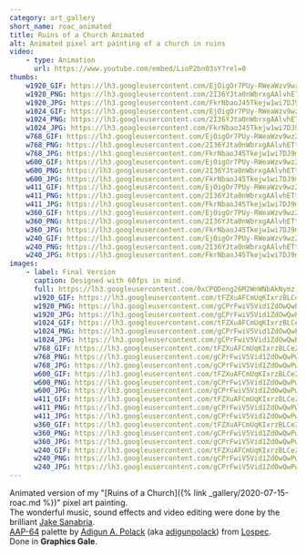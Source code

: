 ```yaml
---
category: art_gallery
short_name: roac_animated
title: Ruins of a Church Animated
alt: Animated pixel art painting of a church in ruins
video:
    - type: Animation
      url: https://www.youtube.com/embed/LioP2bn03sY?rel=0
thumbs:
    w1920_GIF: https://lh3.googleusercontent.com/EjOigOr7PUy-RWeaWzv9wz2smQ85gVGd3X1eFz2xnaFdTfxV1LcRqHgIxWEF-T5atmDl5BUlOyrRT7GaOtm3BB87hvCWpcPiklYJ4jBjJfWiA_pdkGIH0g211kErkh1iJVLhfjsX4g=w355
    w1920_PNG: https://lh3.googleusercontent.com/2I36YJta0nWbrxgAAlvhETtL1FuzxIYVUUEnk3shEowoOeIAj6zJXXcHAYqCKEHYmQQM-ddblgujztRw3wDyZMk5n-yeA5u752oP7ZFtY0HPX2Tx26FDjWRUzcnoOkfohZ_s3Ny-2A=w355
    w1920_JPG: https://lh3.googleusercontent.com/FkrNbaoJ45Tkejw1wi7DJ9mZbMBhWHHPQC91YLY3eKwa-WqpHJcbe5wCw5uTap7ezeyyMAial6sDMshoMrJKyRNTViEJKqhDVwFmFQW0vPYdESvbqcBnOWuYhZT5M-K9RnfKf_gz8g=w355
    w1024_GIF: https://lh3.googleusercontent.com/EjOigOr7PUy-RWeaWzv9wz2smQ85gVGd3X1eFz2xnaFdTfxV1LcRqHgIxWEF-T5atmDl5BUlOyrRT7GaOtm3BB87hvCWpcPiklYJ4jBjJfWiA_pdkGIH0g211kErkh1iJVLhfjsX4g=w284
    w1024_PNG: https://lh3.googleusercontent.com/2I36YJta0nWbrxgAAlvhETtL1FuzxIYVUUEnk3shEowoOeIAj6zJXXcHAYqCKEHYmQQM-ddblgujztRw3wDyZMk5n-yeA5u752oP7ZFtY0HPX2Tx26FDjWRUzcnoOkfohZ_s3Ny-2A=w284
    w1024_JPG: https://lh3.googleusercontent.com/FkrNbaoJ45Tkejw1wi7DJ9mZbMBhWHHPQC91YLY3eKwa-WqpHJcbe5wCw5uTap7ezeyyMAial6sDMshoMrJKyRNTViEJKqhDVwFmFQW0vPYdESvbqcBnOWuYhZT5M-K9RnfKf_gz8g=w284
    w768_GIF: https://lh3.googleusercontent.com/EjOigOr7PUy-RWeaWzv9wz2smQ85gVGd3X1eFz2xnaFdTfxV1LcRqHgIxWEF-T5atmDl5BUlOyrRT7GaOtm3BB87hvCWpcPiklYJ4jBjJfWiA_pdkGIH0g211kErkh1iJVLhfjsX4g=w213
    w768_PNG: https://lh3.googleusercontent.com/2I36YJta0nWbrxgAAlvhETtL1FuzxIYVUUEnk3shEowoOeIAj6zJXXcHAYqCKEHYmQQM-ddblgujztRw3wDyZMk5n-yeA5u752oP7ZFtY0HPX2Tx26FDjWRUzcnoOkfohZ_s3Ny-2A=w213
    w768_JPG: https://lh3.googleusercontent.com/FkrNbaoJ45Tkejw1wi7DJ9mZbMBhWHHPQC91YLY3eKwa-WqpHJcbe5wCw5uTap7ezeyyMAial6sDMshoMrJKyRNTViEJKqhDVwFmFQW0vPYdESvbqcBnOWuYhZT5M-K9RnfKf_gz8g=w213
    w600_GIF: https://lh3.googleusercontent.com/EjOigOr7PUy-RWeaWzv9wz2smQ85gVGd3X1eFz2xnaFdTfxV1LcRqHgIxWEF-T5atmDl5BUlOyrRT7GaOtm3BB87hvCWpcPiklYJ4jBjJfWiA_pdkGIH0g211kErkh1iJVLhfjsX4g=w166
    w600_PNG: https://lh3.googleusercontent.com/2I36YJta0nWbrxgAAlvhETtL1FuzxIYVUUEnk3shEowoOeIAj6zJXXcHAYqCKEHYmQQM-ddblgujztRw3wDyZMk5n-yeA5u752oP7ZFtY0HPX2Tx26FDjWRUzcnoOkfohZ_s3Ny-2A=w166
    w600_JPG: https://lh3.googleusercontent.com/FkrNbaoJ45Tkejw1wi7DJ9mZbMBhWHHPQC91YLY3eKwa-WqpHJcbe5wCw5uTap7ezeyyMAial6sDMshoMrJKyRNTViEJKqhDVwFmFQW0vPYdESvbqcBnOWuYhZT5M-K9RnfKf_gz8g=w166
    w411_GIF: https://lh3.googleusercontent.com/EjOigOr7PUy-RWeaWzv9wz2smQ85gVGd3X1eFz2xnaFdTfxV1LcRqHgIxWEF-T5atmDl5BUlOyrRT7GaOtm3BB87hvCWpcPiklYJ4jBjJfWiA_pdkGIH0g211kErkh1iJVLhfjsX4g=w114
    w411_PNG: https://lh3.googleusercontent.com/2I36YJta0nWbrxgAAlvhETtL1FuzxIYVUUEnk3shEowoOeIAj6zJXXcHAYqCKEHYmQQM-ddblgujztRw3wDyZMk5n-yeA5u752oP7ZFtY0HPX2Tx26FDjWRUzcnoOkfohZ_s3Ny-2A=w114
    w411_JPG: https://lh3.googleusercontent.com/FkrNbaoJ45Tkejw1wi7DJ9mZbMBhWHHPQC91YLY3eKwa-WqpHJcbe5wCw5uTap7ezeyyMAial6sDMshoMrJKyRNTViEJKqhDVwFmFQW0vPYdESvbqcBnOWuYhZT5M-K9RnfKf_gz8g=w114
    w360_GIF: https://lh3.googleusercontent.com/EjOigOr7PUy-RWeaWzv9wz2smQ85gVGd3X1eFz2xnaFdTfxV1LcRqHgIxWEF-T5atmDl5BUlOyrRT7GaOtm3BB87hvCWpcPiklYJ4jBjJfWiA_pdkGIH0g211kErkh1iJVLhfjsX4g=w100
    w360_PNG: https://lh3.googleusercontent.com/2I36YJta0nWbrxgAAlvhETtL1FuzxIYVUUEnk3shEowoOeIAj6zJXXcHAYqCKEHYmQQM-ddblgujztRw3wDyZMk5n-yeA5u752oP7ZFtY0HPX2Tx26FDjWRUzcnoOkfohZ_s3Ny-2A=w100
    w360_JPG: https://lh3.googleusercontent.com/FkrNbaoJ45Tkejw1wi7DJ9mZbMBhWHHPQC91YLY3eKwa-WqpHJcbe5wCw5uTap7ezeyyMAial6sDMshoMrJKyRNTViEJKqhDVwFmFQW0vPYdESvbqcBnOWuYhZT5M-K9RnfKf_gz8g=w100
    w240_GIF: https://lh3.googleusercontent.com/EjOigOr7PUy-RWeaWzv9wz2smQ85gVGd3X1eFz2xnaFdTfxV1LcRqHgIxWEF-T5atmDl5BUlOyrRT7GaOtm3BB87hvCWpcPiklYJ4jBjJfWiA_pdkGIH0g211kErkh1iJVLhfjsX4g=w66
    w240_PNG: https://lh3.googleusercontent.com/2I36YJta0nWbrxgAAlvhETtL1FuzxIYVUUEnk3shEowoOeIAj6zJXXcHAYqCKEHYmQQM-ddblgujztRw3wDyZMk5n-yeA5u752oP7ZFtY0HPX2Tx26FDjWRUzcnoOkfohZ_s3Ny-2A=w66
    w240_JPG: https://lh3.googleusercontent.com/FkrNbaoJ45Tkejw1wi7DJ9mZbMBhWHHPQC91YLY3eKwa-WqpHJcbe5wCw5uTap7ezeyyMAial6sDMshoMrJKyRNTViEJKqhDVwFmFQW0vPYdESvbqcBnOWuYhZT5M-K9RnfKf_gz8g=w66
images:
    - label: Final Version
      caption: Designed with 60fps in mind.
      full: https://lh3.googleusercontent.com/0xCPQDeng26M2WnWNbAkNymz-EesmPsoW8NJDUDEiiXwUaU7KU-E55RkkwEwgP7ez4k3G0-FhPipE8mAKz8ty5YEBy4GI660lYJsd8gg5lBoZkdjT_3M3GuZdd0LDTL1ckr9TPlmIw=w1080-h1080
      w1920_GIF: https://lh3.googleusercontent.com/tFZXuAFCmUqKIxrzBLCe2I_Vsib9KXpb1ubfk8XRnt2UbzsBt1tGHMv2_SXrie-r3gbYxhLl91tOggLm1nILHABIlYMJOCHJ-Kvif-mnnFjyXcQzJeXe6laxW297BsH-oOSgC6tc2w=w850
      w1920_PNG: https://lh3.googleusercontent.com/gCPrFwiV5Vid1ZdOwQwPwskbCsA6nezAIoXrhl2jPFaV2GaeLRJyIGQJgIysOkh1oo6aNpmhmWo4yam-VpB_UeEoIMRmibpjD2Y05ErGWaMPSckb5SgH5ke6KpdprVCp6QzSYJqF1w=w850
      w1920_JPG: https://lh3.googleusercontent.com/gCPrFwiV5Vid1ZdOwQwPwskbCsA6nezAIoXrhl2jPFaV2GaeLRJyIGQJgIysOkh1oo6aNpmhmWo4yam-VpB_UeEoIMRmibpjD2Y05ErGWaMPSckb5SgH5ke6KpdprVCp6QzSYJqF1w=w850
      w1024_GIF: https://lh3.googleusercontent.com/tFZXuAFCmUqKIxrzBLCe2I_Vsib9KXpb1ubfk8XRnt2UbzsBt1tGHMv2_SXrie-r3gbYxhLl91tOggLm1nILHABIlYMJOCHJ-Kvif-mnnFjyXcQzJeXe6laxW297BsH-oOSgC6tc2w=w711
      w1024_PNG: https://lh3.googleusercontent.com/gCPrFwiV5Vid1ZdOwQwPwskbCsA6nezAIoXrhl2jPFaV2GaeLRJyIGQJgIysOkh1oo6aNpmhmWo4yam-VpB_UeEoIMRmibpjD2Y05ErGWaMPSckb5SgH5ke6KpdprVCp6QzSYJqF1w=w711
      w1024_JPG: https://lh3.googleusercontent.com/gCPrFwiV5Vid1ZdOwQwPwskbCsA6nezAIoXrhl2jPFaV2GaeLRJyIGQJgIysOkh1oo6aNpmhmWo4yam-VpB_UeEoIMRmibpjD2Y05ErGWaMPSckb5SgH5ke6KpdprVCp6QzSYJqF1w=w711
      w768_GIF: https://lh3.googleusercontent.com/tFZXuAFCmUqKIxrzBLCe2I_Vsib9KXpb1ubfk8XRnt2UbzsBt1tGHMv2_SXrie-r3gbYxhLl91tOggLm1nILHABIlYMJOCHJ-Kvif-mnnFjyXcQzJeXe6laxW297BsH-oOSgC6tc2w=w533
      w768_PNG: https://lh3.googleusercontent.com/gCPrFwiV5Vid1ZdOwQwPwskbCsA6nezAIoXrhl2jPFaV2GaeLRJyIGQJgIysOkh1oo6aNpmhmWo4yam-VpB_UeEoIMRmibpjD2Y05ErGWaMPSckb5SgH5ke6KpdprVCp6QzSYJqF1w=w533
      w768_JPG: https://lh3.googleusercontent.com/gCPrFwiV5Vid1ZdOwQwPwskbCsA6nezAIoXrhl2jPFaV2GaeLRJyIGQJgIysOkh1oo6aNpmhmWo4yam-VpB_UeEoIMRmibpjD2Y05ErGWaMPSckb5SgH5ke6KpdprVCp6QzSYJqF1w=w533
      w600_GIF: https://lh3.googleusercontent.com/tFZXuAFCmUqKIxrzBLCe2I_Vsib9KXpb1ubfk8XRnt2UbzsBt1tGHMv2_SXrie-r3gbYxhLl91tOggLm1nILHABIlYMJOCHJ-Kvif-mnnFjyXcQzJeXe6laxW297BsH-oOSgC6tc2w=w416
      w600_PNG: https://lh3.googleusercontent.com/gCPrFwiV5Vid1ZdOwQwPwskbCsA6nezAIoXrhl2jPFaV2GaeLRJyIGQJgIysOkh1oo6aNpmhmWo4yam-VpB_UeEoIMRmibpjD2Y05ErGWaMPSckb5SgH5ke6KpdprVCp6QzSYJqF1w=w416
      w600_JPG: https://lh3.googleusercontent.com/gCPrFwiV5Vid1ZdOwQwPwskbCsA6nezAIoXrhl2jPFaV2GaeLRJyIGQJgIysOkh1oo6aNpmhmWo4yam-VpB_UeEoIMRmibpjD2Y05ErGWaMPSckb5SgH5ke6KpdprVCp6QzSYJqF1w=w416
      w411_GIF: https://lh3.googleusercontent.com/tFZXuAFCmUqKIxrzBLCe2I_Vsib9KXpb1ubfk8XRnt2UbzsBt1tGHMv2_SXrie-r3gbYxhLl91tOggLm1nILHABIlYMJOCHJ-Kvif-mnnFjyXcQzJeXe6laxW297BsH-oOSgC6tc2w=w285
      w411_PNG: https://lh3.googleusercontent.com/gCPrFwiV5Vid1ZdOwQwPwskbCsA6nezAIoXrhl2jPFaV2GaeLRJyIGQJgIysOkh1oo6aNpmhmWo4yam-VpB_UeEoIMRmibpjD2Y05ErGWaMPSckb5SgH5ke6KpdprVCp6QzSYJqF1w=w285
      w411_JPG: https://lh3.googleusercontent.com/gCPrFwiV5Vid1ZdOwQwPwskbCsA6nezAIoXrhl2jPFaV2GaeLRJyIGQJgIysOkh1oo6aNpmhmWo4yam-VpB_UeEoIMRmibpjD2Y05ErGWaMPSckb5SgH5ke6KpdprVCp6QzSYJqF1w=w285
      w360_GIF: https://lh3.googleusercontent.com/tFZXuAFCmUqKIxrzBLCe2I_Vsib9KXpb1ubfk8XRnt2UbzsBt1tGHMv2_SXrie-r3gbYxhLl91tOggLm1nILHABIlYMJOCHJ-Kvif-mnnFjyXcQzJeXe6laxW297BsH-oOSgC6tc2w=w250
      w360_PNG: https://lh3.googleusercontent.com/gCPrFwiV5Vid1ZdOwQwPwskbCsA6nezAIoXrhl2jPFaV2GaeLRJyIGQJgIysOkh1oo6aNpmhmWo4yam-VpB_UeEoIMRmibpjD2Y05ErGWaMPSckb5SgH5ke6KpdprVCp6QzSYJqF1w=w250
      w360_JPG: https://lh3.googleusercontent.com/gCPrFwiV5Vid1ZdOwQwPwskbCsA6nezAIoXrhl2jPFaV2GaeLRJyIGQJgIysOkh1oo6aNpmhmWo4yam-VpB_UeEoIMRmibpjD2Y05ErGWaMPSckb5SgH5ke6KpdprVCp6QzSYJqF1w=w250
      w240_GIF: https://lh3.googleusercontent.com/tFZXuAFCmUqKIxrzBLCe2I_Vsib9KXpb1ubfk8XRnt2UbzsBt1tGHMv2_SXrie-r3gbYxhLl91tOggLm1nILHABIlYMJOCHJ-Kvif-mnnFjyXcQzJeXe6laxW297BsH-oOSgC6tc2w=w166
      w240_PNG: https://lh3.googleusercontent.com/gCPrFwiV5Vid1ZdOwQwPwskbCsA6nezAIoXrhl2jPFaV2GaeLRJyIGQJgIysOkh1oo6aNpmhmWo4yam-VpB_UeEoIMRmibpjD2Y05ErGWaMPSckb5SgH5ke6KpdprVCp6QzSYJqF1w=w166
      w240_JPG: https://lh3.googleusercontent.com/gCPrFwiV5Vid1ZdOwQwPwskbCsA6nezAIoXrhl2jPFaV2GaeLRJyIGQJgIysOkh1oo6aNpmhmWo4yam-VpB_UeEoIMRmibpjD2Y05ErGWaMPSckb5SgH5ke6KpdprVCp6QzSYJqF1w=w166
---
```



Animated version of my "[Ruins of a Church]({% link _gallery/2020-07-15-roac.md %})" pixel art painting.  
The wonderful music, sound effects and video editing were done by the brilliant [Jake Sanabria](https://jakesanabria.com/).   
[AAP-64](https://lospec.com/palette-list/aap-64) palette by [Adigun A. Polack](https://lospec.com/adigunpolack) (aka [adigunpolack](https://twitter.com/AdigunPolack)) from [Lospec](https://lospec.com/).  
Done in **Graphics Gale**.
